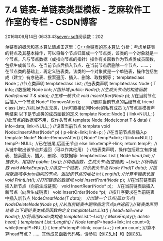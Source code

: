 
# 7.4 链表-单链表类型模板 -  芝麻软件工作室的专栏 - CSDN博客


2016年06月14日 06:33:43[seven-soft](https://me.csdn.net/softn)阅读数：202


单链表的概念和基本算法请点击这里：[C++单链表的基本算法](http://www.weixueyuan.net/html/5861.html)
分析：考虑单链表的特点及其基本操作，可以将每个节点归属成一个节点类，该类的一个对象就是一个节点，凡与节点数据（或指向节点的指针）操作有关函数作为节点类成员函数，包括生成新节点、在当前节点后插入节点、在当前节点后删除一个节点、……；
在节点类的基础上，再定义链表类，该类的一个对象就是一个单链表，操作包括生成（建立）有序链表、搜索遍历、插入、删除、取数据等；
template<typename T>class Node；//节点类声明
template<typename T>class List; //链表类声明
template<typename T>class Node
{
T info; //数据域
Node<T> *link; //指针域
public:
Node(); //生成头节点的构造函数
Node(const T & data); //生成一般节点
void InsertAfter(Node<T>* p); //在当前节点后插入一个节点
Node<T>* RemoveAfter();         //删除当前节点的后继节点
friend class List<T>; //以List为友元类，List可直接访问Node的私有成员
};//节点类模板声明结束
以下是节点类的成员函数的定义
template <typename T> Node<T>::Node()
{
link=NULL;
} //此节点的数据域不用，仅作头节点
template <typename T> Node<T>::Node(const T & data)
{
info=data; link=NULL;
} //设置当前节点
template<typename T> void Node<T>::InsertAfter(Node<T>* p)
{
p->link=link; link=p;
} //在当前节点后插入p
template<typename T> Node<T>* Node<T>::RemoveAfter()
{
Node<T>* tempP=link;
if(link==NULL)
tempP=NULL;  //已在链尾,后面无节点
else
link=tempP->link;
return tempP;  //从链中取出该节点并返回（可以作其他用）
}
//链表类声明，操作包括建立有序链表、搜索遍历、插入、删除、取数据等:
template<typename T>class List
{
Node<T> *head,*tail; //链表头、尾指针
public:
List(); //构造函数，生成头节点(空链表)
~List(); //析构函数
void MakeEmpty(); //清空一个链表，只余表头节点
Node<T>* Find(T data);  //搜索数据域与data相同的节点，返回该节点的地址
int Length(); //计算单链表长度
void PrintList(); //打印链表的数据域
void InsertFront(Node<T>* p);  //在当前链表前插入新节点（向前生成链表）
void InsertRear(Node<T>* p);    //在当前链表后插入新节点（向后生成链表）
void InsertOrder(Node<T> *p);  //按升序要求在当前链表中插入新节点
Node<T>*CreatNode(T data);    //创建一个节点(孤立节点)
Node<T>*DeleteNode(Node<T>* p); //从当前链表中删除指定节点p并返回
};//链表类声明结束
以下是链表类成员函数的定义
template<typename T>List<T>::List()
{
head=tail=new Node<T>();
}//将调用Node类构造
template<typename T>List<T>::~List()
{
MakeEmpty();
delete head;
}
template<typename T>int List<T>::Length()
{
Node<T>* tempP=head->link;
int count=0;
while(tempP!=NULL)
{
tempP=tempP->link;
count++;
}
return count;
}//算不算head节点？
……
其他成员函数代码略，请参见【[例7.5_h](http://www.weixueyuan.net/templets/default/cpp/source/Ex7_5.h)】和【[例7.5](http://www.weixueyuan.net/templets/default/cpp/source/Ex7_5.txt)】。

